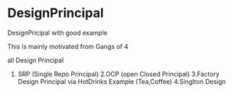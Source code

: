 # DesignPrincipal
DesignPricipal with good example





This is mainly motivated from Gangs of 4

all Design Principal

1. SRP (Single Repo Principal)
2.OCP (open Closed Principal)
3.Factory Design Principal via HotDrinks Example (Tea,Coffee)
4.Singlton Design
